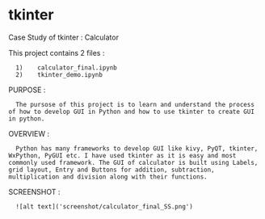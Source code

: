 # tkinter
Case Study of tkinter : Calculator

This project contains 2 files :

      1)    calculator_final.ipynb 
      2)    tkinter_demo.ipynb

PURPOSE :

      The pursose of this project is to learn and understand the process of how to develop GUI in Python and how to use tkinter to create GUI in python.
      
OVERVIEW :

      Python has many frameworks to develop GUI like kivy, PyQT, tkinter, WxPython, PyGUI etc. I have used tkinter as it is easy and most commonly used framework. The GUI of calculator is built using Labels, grid layout, Entry and Buttons for addition, subtraction, multiplication and division along with their functions. 
      
SCREENSHOT :
      
      ![alt text]('screenshot/calculator_final_SS.png')

